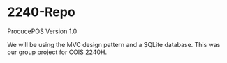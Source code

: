 # 2240-Repo
ProcucePOS Version 1.0

We will be using the MVC design pattern 
and a SQLite database. This was our group project for COIS 2240H.

